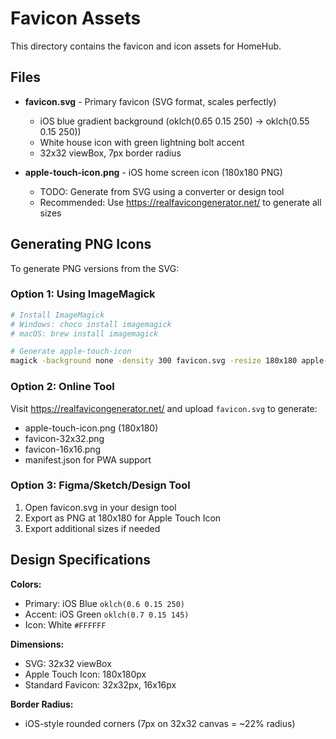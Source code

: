 # Favicon Assets

This directory contains the favicon and icon assets for HomeHub.

## Files

- **favicon.svg** - Primary favicon (SVG format, scales perfectly)
  - iOS blue gradient background (oklch(0.65 0.15 250) → oklch(0.55 0.15 250))
  - White house icon with green lightning bolt accent
  - 32x32 viewBox, 7px border radius

- **apple-touch-icon.png** - iOS home screen icon (180x180 PNG)
  - TODO: Generate from SVG using a converter or design tool
  - Recommended: Use https://realfavicongenerator.net/ to generate all sizes

## Generating PNG Icons

To generate PNG versions from the SVG:

### Option 1: Using ImageMagick

```bash
# Install ImageMagick
# Windows: choco install imagemagick
# macOS: brew install imagemagick

# Generate apple-touch-icon
magick -background none -density 300 favicon.svg -resize 180x180 apple-touch-icon.png
```

### Option 2: Online Tool

Visit https://realfavicongenerator.net/ and upload `favicon.svg` to generate:

- apple-touch-icon.png (180x180)
- favicon-32x32.png
- favicon-16x16.png
- manifest.json for PWA support

### Option 3: Figma/Sketch/Design Tool

1. Open favicon.svg in your design tool
2. Export as PNG at 180x180 for Apple Touch Icon
3. Export additional sizes if needed

## Design Specifications

**Colors:**

- Primary: iOS Blue `oklch(0.6 0.15 250)`
- Accent: iOS Green `oklch(0.7 0.15 145)`
- Icon: White `#FFFFFF`

**Dimensions:**

- SVG: 32x32 viewBox
- Apple Touch Icon: 180x180px
- Standard Favicon: 32x32px, 16x16px

**Border Radius:**

- iOS-style rounded corners (7px on 32x32 canvas = ~22% radius)
